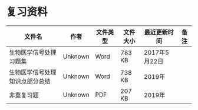 # 复习资料

文件名|作者|文件类型|文件大小|最近更新时间|备注
---|---|---|---|---|---
生物医学信号处理习题集|Unknown|Word|783 KB|2017年5月22日|
生物医学信号处理知识点部分总结|Unknown|Word|738 KB|2019年|
非重复习题|Unknown|PDF|207 KB|2019年|
